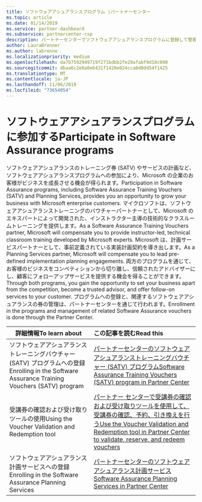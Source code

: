 ```yaml
---
title: ソフトウェアアシュアランスプログラム |パートナーセンター
ms.topic: article
ms.date: 01/14/2019
ms.service: partner-dashboard
ms.subservice: partnercenter-csp
description: パートナーセンターでソフトウェアアシュアランスプログラムに登録して管理する
author: LauraBrenner
ms.author: labrenne
ms.localizationpriority: medium
ms.openlocfilehash: da7b7592949719f271bdbb2fe29afabf9d10c090
ms.sourcegitcommit: dbaa6c2e8a0e6431f1420e024cca6d0dd54f1425
ms.translationtype: MT
ms.contentlocale: ja-JP
ms.lasthandoff: 11/06/2019
ms.locfileid: "73654054"
---
```

# <a name="participate-in-software-assurance-programs"></a><span data-ttu-id="60652-103">ソフトウェアアシュアランスプログラムに参加する</span><span class="sxs-lookup"><span data-stu-id="60652-103">Participate in Software Assurance programs</span></span>

<span data-ttu-id="60652-104">ソフトウェアアシュアランスのトレーニング券 (SATV) やサービスの計画など、ソフトウェアアシュアランスプログラムへの参加により、Microsoft の企業のお客様がビジネスを成長させる機会が得られます。</span><span class="sxs-lookup"><span data-stu-id="60652-104">Participation in Software Assurance programs, including Software Assurance Training Vouchers (SATV) and Planning Services, provides you an opportunity to grow your business with Microsoft enterprise customers.</span></span> <span data-ttu-id="60652-105">マイクロソフトは、ソフトウェアアシュアランストレーニングのバウチャーパートナーとして、Microsoft のエキスパートによって開発された、インストラクター主導の技術的なクラスルームトレーニングを提供します。</span><span class="sxs-lookup"><span data-stu-id="60652-105">As a Software Assurance Training Vouchers partner, Microsoft will compensate you to provide instructor-led, technical classroom training developed by Microsoft experts.</span></span> <span data-ttu-id="60652-106">Microsoft は、計画サービスパートナーとして、事前定義されている実装計画契約を導き出します。</span><span class="sxs-lookup"><span data-stu-id="60652-106">As a Planning Services partner, Microsoft will compensate you to lead pre-defined implementation planning engagements.</span></span> <span data-ttu-id="60652-107">両方のプログラムを通じて、お客様のビジネスをコンペティションから切り離し、信頼されたアドバイザーにし、顧客にフォローアップサービスを提供する機会を得ることができます。</span><span class="sxs-lookup"><span data-stu-id="60652-107">Through both programs, you gain the opportunity to set your business apart from the competition, become a trusted advisor, and offer follow-on services to your customer.</span></span> <span data-ttu-id="60652-108">プログラムへの登録と、関連するソフトウェアアシュアランスの券の管理は、パートナーセンターを通じて行われます。</span><span class="sxs-lookup"><span data-stu-id="60652-108">Enrollment in the programs and management of related Software Assurance vouchers is done through the Partner Center.</span></span>

|<span data-ttu-id="60652-109">**詳細情報**</span><span class="sxs-lookup"><span data-stu-id="60652-109">**To learn about**</span></span>   |<span data-ttu-id="60652-110">**この記事を読む**</span><span class="sxs-lookup"><span data-stu-id="60652-110">**Read this**</span></span>   |
|--------------------------|:------------------|
|<span data-ttu-id="60652-111">ソフトウェアアシュアランストレーニングバウチャー (SATV) プログラムへの登録</span><span class="sxs-lookup"><span data-stu-id="60652-111">Enrolling in the Software Assurance Training Vouchers (SATV) program</span></span>|[<span data-ttu-id="60652-112">パートナーセンターのソフトウェアアシュアランストレーニングバウチャー (SATV) プログラム</span><span class="sxs-lookup"><span data-stu-id="60652-112">Software Assurance Training Vouchers (SATV) program in Partner Center</span></span>](software-assurance-satv.md)|
|<span data-ttu-id="60652-113">受講券の確認および受け取りツールの使用</span><span class="sxs-lookup"><span data-stu-id="60652-113">Using the Voucher Validation and Redemption tool</span></span>|[<span data-ttu-id="60652-114">パートナー センターで受講券の確認および受け取りツールを使用して、受講券の確認、予約、引き換えを行う</span><span class="sxs-lookup"><span data-stu-id="60652-114">Use the Voucher Validation and Redemption tool in Partner Center to validate, reserve, and redeem vouchers</span></span>](voucher-validation-tool.md)|
|<span data-ttu-id="60652-115">ソフトウェアアシュアランス計画サービスへの登録</span><span class="sxs-lookup"><span data-stu-id="60652-115">Enrolling in the Software Assurance Planning Services</span></span>|[<span data-ttu-id="60652-116">パートナーセンターのソフトウェアアシュアランス計画サービス</span><span class="sxs-lookup"><span data-stu-id="60652-116">Software Assurance Planning Services in Partner Center</span></span>](software-assurance-dps.md) 



